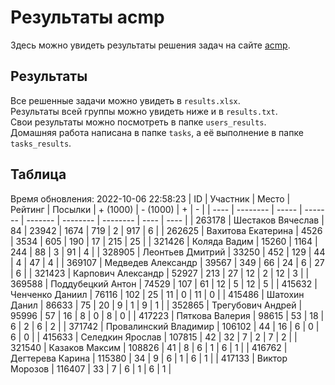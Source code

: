 # Результаты acmp
Здесь можно увидеть результаты решения задач на сайте [acmp](https://acmp.ru). 

## Результаты
Все решенные задачи можно увидеть в `results.xlsx`.  
Результаты всей группы можно увидеть ниже и в `results.txt`.  
Свои результаты можно посмотреть в папке `users_results`.  
Домашняя работа написана в папке `tasks`, а её выполнение в папке `tasks_results`.

## Таблица
Время обновления: 2022-10-06 22:58:23
| ID   | Участник | Место | Рейтинг | Посылки | + (1000) | - (1000) | +    | -    |
| ---- | -------- | ----- | ------- | ------- | -------- | -------- | ---- | ---- |
| 263178 | Шестаков Вячеслав | 84 | 23942 | 1674 | 719 | 2 | 917 | 6 |
| 262625 | Вахитова Екатерина | 4526 | 3534 | 605 | 190 | 17 | 215 | 25 |
| 321426 | Коляда Вадим | 15260 | 1164 | 244 | 88 | 3 | 91 | 4 |
| 328905 | Леонтьев Дмитрий | 33250 | 452 | 129 | 44 | 4 | 47 | 4 |
| 369107 | Медведев Александр | 39567 | 349 | 66 | 24 | 6 | 27 | 6 |
| 321423 | Карпович Александр | 52927 | 213 | 27 | 12 | 2 | 12 | 3 |
| 369588 | Поддубецкий Антон | 74529 | 107 | 61 | 12 | 5 | 12 | 5 |
| 415632 | Ченченко Даниил | 76116 | 102 | 25 | 11 | 0 | 11 | 0 |
| 415486 | Шатохин Данил | 86633 | 75 | 20 | 9 | 1 | 9 | 1 |
| 352865 | Трегубович Андрей | 95996 | 57 | 16 | 8 | 0 | 8 | 0 |
| 417223 | Пяткова Валерия | 98615 | 53 | 18 | 6 | 2 | 6 | 2 |
| 371742 | Провалинский Владимир | 106102 | 44 | 16 | 6 | 0 | 6 | 0 |
| 415633 | Селедкин Ярослав | 107815 | 42 | 32 | 7 | 2 | 7 | 2 |
| 321540 | Казаков Максим | 108826 | 41 | 8 | 6 | 1 | 6 | 1 |
| 416762 | Дегтерева Карина | 115380 | 34 | 9 | 6 | 1 | 6 | 1 |
| 417133 | Виктор Морозов | 116407 | 33 | 7 | 6 | 1 | 6 | 1 |
